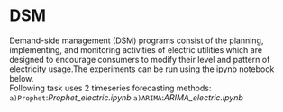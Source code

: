 # DSM
Demand-side management (DSM) programs consist of the planning, implementing, and monitoring activities of electric utilities which are designed to encourage consumers to modify their level and pattern of electricity usage.The experiments can be run using the ipynb notebook below.
<br>
Following task uses 2 timeseries forecasting methods:<br>
`a)Prophet`:*Prophet_electric.ipynb*
`a)ARIMA`:*ARIMA_electric.ipynb*
